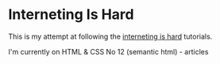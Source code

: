 # Interneting Is Hard
This is my attempt at following the [interneting is hard](https://internetingishard.com/) tutorials.

I'm currently on HTML & CSS No 12 (semantic html) - articles

